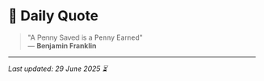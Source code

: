 # 📜 Daily Quote

> "A Penny Saved is a Penny Earned"  
> — **Benjamin Franklin**

---

_Last updated: 29 June 2025 ⏳_
